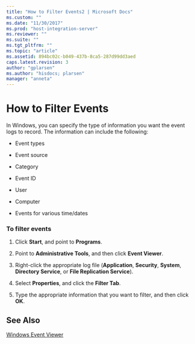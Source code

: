 ```yaml
---
title: "How to Filter Events2 | Microsoft Docs"
ms.custom: ""
ms.date: "11/30/2017"
ms.prod: "host-integration-server"
ms.reviewer: ""
ms.suite: ""
ms.tgt_pltfrm: ""
ms.topic: "article"
ms.assetid: 894bc02c-b049-437b-8ca5-287d99dd3aed
caps.latest.revision: 3
author: "gplarsen"
ms.author: "hisdocs; plarsen"
manager: "anneta"
---
```

# How to Filter Events
In Windows, you can specify the type of information you want the event logs to record. The information can include the following:  
  
-   Event types  
  
-   Event source  
  
-   Category  
  
-   Event ID  
  
-   User  
  
-   Computer  
  
-   Events for various time/dates  
  
### To filter events  
  
1.  Click **Start**, and point to **Programs**.  
  
2.  Point to **Administrative Tools**, and then click **Event Viewer**.  
  
3.  Right-click the appropriate log file (**Application**, **Security**, **System**, **Directory Service**, or **File Replication Service**).  
  
4.  Select **Properties**, and click the **Filter Tab**.  
  
5.  Type the appropriate information that you want to filter, and then click **OK**.  
  
## See Also  
 [Windows Event Viewer](../core/windows-event-viewer1.md)